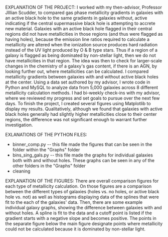 EXPLANATION OF THE PROJECT: I worked with my then-advisor, Professor JIllian Scudder, to compared gas phase metallicity gradients in galaxies with an active black hole to the same gradients in galaxies without, active indicating if the central supermassive black hole is attempting to accrete new material. Galaxies with an active black hole flagged in their central regions did not have metallicities in those regions (and thus were flagged as having holes), because the emission line ratios required to calculate a metallicity are altered when the ionization source produces hard radiation instead of the UV light produced by O & B type stars. Thus if a region of a galaxy is flagged as being dominated by non-stellar light, then we do not have metallicities in that region. The idea was then to check for larger-scale changes in the chemistry of a galaxy's gas content, if there is an AGN, by looking further out, where metallicities can be calculated. I compared metallicity gradients between galaxies with and without active black holes at the center. Using a data set authored by my advisor, I wrote code in Python and MySQL to analyze data from 5,000 galaxies across 8 different metallicity calculation methods. I had bi-weekly check-ins with my advisor, where we reviewed my progress and set goals to pursue over the next few days. To finish the project, I created several figures using Matplotlib to display my results. Qualitatively, although we found that galaxies with active black holes generally had slightly higher metallicities close to their center regions, the difference was not significant enough to warrant further investigation.

EXLANATIONS OF THE PYTHON FILES:
- binner_comp.py -- this file made the figures that can be seen in the folder within the "Graphs" folder
- bins_sing_gals.py -- this file made the graphs for individual galaxies both with and without holes. These graphs can be seen in any of the other folders in the "Graphs" folder
- cleaning


EXPLANATION OF THE FIGURES: There are overall comparison figures for each type of metallicity calculation. On those figures are a comparison between the different types of galaxies (holes vs. no holes, or active black hole vs. not) as well as histograms displaying data of the splines that were fit to the each of the galaxies' data. Then, there are some example individual galaxy graphs, showing the difference between galaxies with and without holes. A spline is fit to the data and a cutoff point is listed if the gradient starts with a negative slope and becomes positive. The points in the separate figure below the main figure designate points where metallicity could not be calculated because it is dominated by non-stellar light.